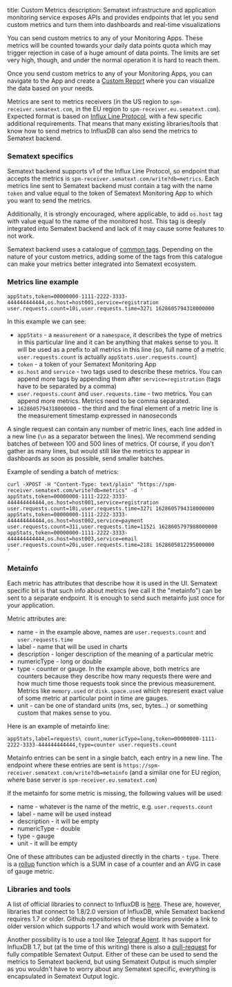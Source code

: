 title: Custom Metrics
description: Sematext infrastructure and application monitoring service exposes APIs and provides endpoints that let you send custom metrics and turn them into dashboards and real-time visualizations
    
You can send custom metrics to any of your Monitoring Apps. These metrics will be counted towards your
daily data points quota which may trigger rejection in case of a huge amount of data points.
The limits are set very high, though, and under the normal operation it is hard to reach them.

Once you send custom metrics to any of your Monitoring Apps, you can navigate to the App and create a [Custom Report](https://sematext.com/docs/guide/reports-guide/#why-create-custom-reports) where you can visualize the data based on your needs.

Metrics are sent to metrics receivers (in the US region to `spm-receiver.sematext.com`, in the EU region
to `spm-receiver.eu.sematext.com`). Expected format is based on 
[Influx Line Protocol](https://docs.influxdata.com/influxdb/v1.7/write_protocols/line_protocol_tutorial/), with a few
specific additional requirements. That means that many existing libraries/tools that know how to send metrics to
InfluxDB can also send the metrics to Sematext backend.

### Sematext specifics

Sematext backend supports v1 of the Influx Line Protocol, so endpoint that accepts the metrics is
`spm-receiver.sematext.com/write?db=metrics`. Each metrics line sent to Sematext backend must contain a tag with the
name `token` and value equal to the token of Sematext Monitoring App to which you want to send the metrics.

Additionally, it is strongly encouraged, where applicable, to add `os.host` tag with value equal to the name of the
monitored host. This tag is deeply integrated into Sematext backend and lack of it may cause some features to not work.

Sematext backend uses a catalogue of [common tags](https://sematext.com/docs/tags/). Depending on the nature of your
custom metrics, adding some of the tags from this catalogue can make your metrics better integrated into Sematext
ecosystem.


### Metrics line example

```
appStats,token=00000000-1111-2222-3333-444444444444,os.host=host001,service=registration user.requests.count=10i,user.requests.time=327i 1628605794318000000
```

In this example we can see:

  - `appStats` - a `measurement` or a `namespace`, it describes the type of metrics in this particular line and it can be
  anything that makes sense to you. It will be used as a prefix to all metrics in this line (so, full name of a metric
  `user.requests.count` is actually `appStats.user.requests.count`)
  - `token` - a token of your Sematext Monitoring App
  - `os.host` and `service` - two tags used to describe these metrics. You can append more tags by appending them after
  `service=registration` (tags have to be separated by a comma)
  - `user.requests.count` and `user.requests.time` - two metrics. You can append more metrics. Metrics need to be comma
  separated.
  - `1628605794318000000` - the third and the final element of a metric line is the measurement timestamp expressed in
  nanoseconds

A single request can contain any number of metric lines, each line added in a new line (`\n` as a separator between the
lines). We recommend sending batches of between 100 and 500 lines of metrics. Of course, if you don't gather as many
lines, but would still like the metrics to appear in dashboards as soon as possible, send smaller batches.

Example of sending a batch of metrics:
```
curl -XPOST -H "Content-Type: text/plain" "https://spm-receiver.sematext.com/write?db=metrics" -d '
appStats,token=00000000-1111-2222-3333-444444444444,os.host=host001,service=registration user.requests.count=10i,user.requests.time=327i 1628605794318000000
appStats,token=00000000-1111-2222-3333-444444444444,os.host=host002,service=payment user.requests.count=31i,user.requests.time=1152i 1628605797988000000
appStats,token=00000000-1111-2222-3333-444444444444,os.host=host003,service=email user.requests.count=20i,user.requests.time=218i 1628605812295000000
'
```

### Metainfo

Each metric has attributes that describe how it is used in the UI. Sematext specific bit is that such info about metrics
(we call it the "metainfo") can be sent to a separate endpoint. It is enough to send such metainfo just once for your
application.

Metric attributes are:

- name - in the example above, names are `user.requests.count` and `user.requests.time`
- label - name that will be used in charts
- description - longer description of the meaning of a particular metric
- numericType - long or double
- type - counter or gauge. In the example above, both metrics are counters because they describe how many requests there
  were and how much time those requests took since the previous measurement. Metrics like `memory.used` or
  `disk.space.used` which represent exact value of some metric at particular point in time are gauges.
- unit - can be one of standard units (ms, sec, bytes...) or something custom that makes sense to you.

Here is an example of metainfo line:

```
appStats,label=requests\ count,numericType=long,token=00000000-1111-2222-3333-444444444444,type=counter user.requests.count
```

Metainfo entries can be sent in a single batch, each entry in a new line. The endpoint where these entries are sent is
`https://spm-receiver.sematext.com/write?db=metainfo` (and a similar one for EU region, where base server is
`spm-receiver.eu.sematext.com`)

If the metainfo for some metric is missing, the following values will be used:

- name - whatever is the name of the metric, e.g. `user.requests.count`
- label - name will be used instead
- description - it will be empty
- numericType - double
- type - gauge
- unit - it will be empty

One of these attributes can be adjusted directly in the charts - `type`. There is a [rollup](https://sematext.com/docs/dashboards/chart-builder/#rollup-by) function which is a SUM in case of a counter and an AVG in case of gauge metric.

### Libraries and tools

A list of official libraries to connect to InfluxDB is [here](https://docs.influxdata.com/influxdb/cloud/api-guide/client-libraries/).
These are, however, libraries that connect to 1.8/2.0 version of InfluxDB, while Sematext backend requires 1.7 or older.
Github repositories of these libraries provide a link to older version which supports 1.7 and which would work with
Sematext.

Another possibility is to use a tool like [Telegraf Agent](https://github.com/influxdata/telegraf). It has support for
InfluxDB 1.7, but (at the time of this writing) there is also a [pull-request](https://github.com/influxdata/telegraf/pull/9586)
for fully compatible Sematext Output. Either of these can be used to send the metrics to Sematext backend, but using
Sematext Output is much simpler as you wouldn't have to worry about any Sematext specific, everything is encapsulated in
Sematext Output logic.

